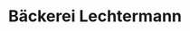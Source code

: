 ---
title: "Bäckerei Lechtermann"
url: /bielefeld/baeckerei-lechtermann-joellenbecker-strasse/
shop: Bäckerei
---